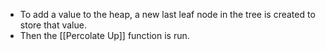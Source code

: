 - To add a value to the heap, a new last leaf node in the tree is created to store that value.
- Then the [[Percolate Up]] function is run.